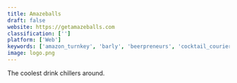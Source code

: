 ```yaml
---
title: Amazeballs
draft: false 
website: https://getamazeballs.com
classification: ['']
platform: ['Web']
keywords: ['amazon_turnkey', 'barly', 'beerpreneurs', 'cocktail_courier', 'decide', 'drammer_whisky_app', 'empathy_wines_by_gary_vaynerchuk', 'filter', 'flaviar_for_ios', 'inside_beer', 'minibar', 'pinotbleu', 'pintpass', 'saucey', 'sqyre', 'thirstie', 'whisky_notes', 'whisky_wedge', 'zeroqode']
image: logo.png
---
```

The coolest drink chillers around.